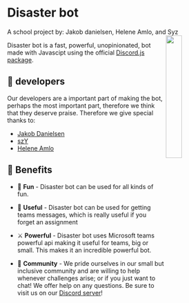 # Disaster bot
A school project by: Jakob danielsen, Helene Amlo, and Syz
<a href="https://discord.gg/gscXkPQ3Nn"><img align="right" src="https://scontent.fosl1-1.fna.fbcdn.net/v/t1.6435-9/130193750_2875189169472640_7998077384269554459_n.jpg?_nc_cat=100&ccb=1-5&_nc_sid=09cbfe&_nc_ohc=9zBj049avFwAX9148Xs&_nc_ht=scontent.fosl1-1.fna&oh=68858cebfab6a4c8370c8ea75621aedb&oe=61DC39F5" width=27%></a>

Disaster bot is a fast, powerful, unopinionated, bot made with Javascipt using the official [Discord.js package](https://discord.com/developers/docs/intro).



## 🎉 developers

Our developers are a important part of making the bot, perhaps the most important part, therefore we think that they deserve praise.
Therefore we give special thanks to:

* [Jakob Danielsen](https://github.com/JakobDanielsen)
* [szY](https://github.com/szymonpopio)
* [Helene Amlo](https://github.com/henningamlo)

## 💎 Benefits

* 🚀 **Fun** - Disaster bot can be used for all kinds of fun.

* 📜 **Useful** - Disaster bot can be used for getting teams messages, which is really useful if you forget an assignment

* ⚔️ **Powerful** - Disaster bot uses Microsoft teams powerful api making it useful for teams, big or small. This makes it an incredible powerful bot.

* 🏫 **Community** - We pride ourselves in our small but inclusive community and are willing to help whenever challenges arise; or if you just want to chat! We offer help on any questions. Be sure to visit us on our [Discord server](https://discord.gg/gscXkPQ3Nn)!